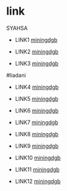 # link

SYAHSA


* LINK1 [miningdgb](https://oi251.dood.video/u5kjxqupqtelsdgge73fyokaixy7q22b7tjpb4yr3xcaypkmc7sixkbsgfmq/syahsya.mp4?token=m3i8t5e1hq6uqlp1t2gv56f3&expiry=1690925144364)


* LINK2 [miningdgb](https://de660ko.dood.video/u5kjzpepqtelsdgge7acaoafjofkwwwr3js4msjiilsmvq456eawqeez2qiq/Syahsya.mp4?token=e9tr3z3bfnfwh8wj2jtblk54&expiry=1690925274284)


* LINK3 [miningdgb](https://ior159p.dood.video/u5kj3qepqtelsdgge76v4ia4d32imkpy32d5ihn24heicstikwzqya6t56vq/Syahsya_Colmek_Manjah_Lepas_Busana_Show.mp4?token=z8v81gsni8kaxhm85j00igmi&expiry=1690925470681)




#liadani



* LINK4 [miningdgb](https://pc537ve.dood.video/u5kj72ix63f3sdgge65c4jaslgrnb63cjmldt5gmfvkyvleedgfq74eehhsa/LIADANI_MEKINYA_LAWAN_MESIN.mp4?token=u3xfub6fdy79jg2g1fabaaim&expiry=1690926039758)


* LINK5 [miningdgb](https://cd469p.dood.video/u5kj7lax63f3sdgge7jscocgifkkdzzeqxg32ctfrevmajmauixym4wcgk6a/TANTE_LIADANI_OMEK_PAKE_MESIN_DILDO_-_DoodStream.mp4?token=8bh1fr5l1z30n2phjv2764z8&expiry=1690926126274)


* LINK6 [miningdgb](https://fro194i.dood.video/u5kjzgax63f3sdgge4mcen2flls2zsqwncmm4owfefecfeexzlec7rylowsq/Bokep_Indo_Miss_Pascol_Liadani_Dildo_Mesin_sampe_Crot.mp4?token=g693w0u98z42a2f5ugx1e7xp&expiry=1690926234673)


* LINK7 [miningdgb](https://dgbminer.ltd/r/14996)


* LINK8 [miningdgb](https://dgbminer.ltd/r/14996)


* LINK9 [miningdgb](https://dgbminer.ltd/r/14996)


* LINK10 [miningdgb](https://dgbminer.ltd/r/14996)



* LINK11 [miningdgb](https://dgbminer.ltd/r/14996)


* LINK12 [miningdgb](https://dgbminer.ltd/r/14996)
